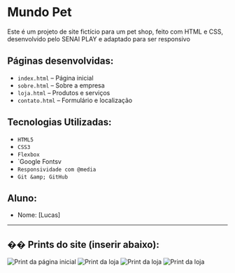 #  Mundo Pet

Este é um projeto de site fictício para um pet shop, feito com HTML e CSS,
desenvolvido pelo SENAI PLAY e adaptado para ser responsivo

##  Páginas desenvolvidas:
- `index.html` – Página inicial
- `sobre.html` – Sobre a empresa
- `loja.html` – Produtos e serviços
- `contato.html` – Formulário e localização

##  Tecnologias Utilizadas:
- `HTML5`
- `CSS3`
- `Flexbox`
- `Google Fontsv
- `Responsividade com @media`
- `Git &amp; GitHub`

##  Aluno:
- Nome: [Lucas]

---

## ��️ Prints do site (inserir abaixo):
![Print da página inicial](img/print-home.png)
![Print da loja](img/print-sobre.png)
![Print da loja](img/print-loja.png)
![Print da loja](img/print-contato.png)
